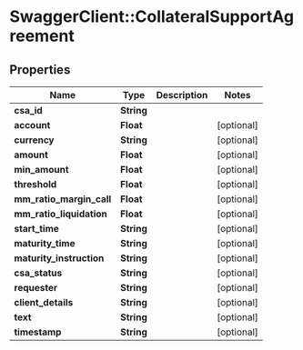 # SwaggerClient::CollateralSupportAgreement

## Properties
Name | Type | Description | Notes
------------ | ------------- | ------------- | -------------
**csa_id** | **String** |  | 
**account** | **Float** |  | [optional] 
**currency** | **String** |  | [optional] 
**amount** | **Float** |  | [optional] 
**min_amount** | **Float** |  | [optional] 
**threshold** | **Float** |  | [optional] 
**mm_ratio_margin_call** | **Float** |  | [optional] 
**mm_ratio_liquidation** | **Float** |  | [optional] 
**start_time** | **String** |  | [optional] 
**maturity_time** | **String** |  | [optional] 
**maturity_instruction** | **String** |  | [optional] 
**csa_status** | **String** |  | [optional] 
**requester** | **String** |  | [optional] 
**client_details** | **String** |  | [optional] 
**text** | **String** |  | [optional] 
**timestamp** | **String** |  | [optional] 


